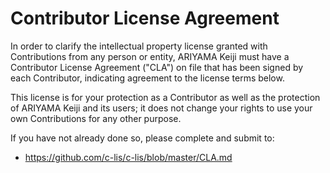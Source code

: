 # Contributor License Agreement

In order to clarify the intellectual property license granted with Contributions from any person or entity, ARIYAMA Keiji must have a Contributor License Agreement ("CLA") on file that has been signed by each Contributor, indicating agreement to the license terms below.

This license is for your protection as a Contributor as well as the protection of ARIYAMA Keiji and its users; it does not change your rights to use your own Contributions for any other purpose.

If you have not already done so, please complete and submit to:

 * https://github.com/c-lis/c-lis/blob/master/CLA.md
